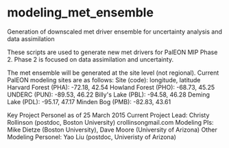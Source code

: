 # modeling_met_ensemble
Generation of downscaled met driver ensemble for uncertainty analysis and data assimilation

These scripts are used to generate new met drivers for PalEON MIP Phase 2.  Phase 2 is focused on data assimilation and uncertainty.

The met ensemble will be generated at the site level (not regional).  Current PalEON modeling sites are as follows:
Site (code): longitude, latitude
Harvard Forest (PHA): -72.18, 42.54
Howland Forest (PHO): -68.73, 45.25
UNDERC (PUN): -89.53, 46.22
Billy's Lake (PBL): -94.58, 46.28
Deming Lake (PDL): -95.17, 47.17
Minden Bog (PMB): -82.83, 43.61

Key Project Personel as of 25 March 2015
Current Project Lead: Christy Rollinson (postdoc, Boston University) crollinson<at>gmail.com
Modeling PIs: Mike Dietze (Boston University), Dave Moore (University of Arizona)
Other Modeling Personel: Yao Liu (postdoc, Univeristy of Arizona)
